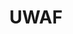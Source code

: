 ---
layout: default
title: UWAF
parent: Security Protection
grand_parent: Public Cloud
permalink: /public-cloud/security-protection/uwaf/
nav_order: 1
---